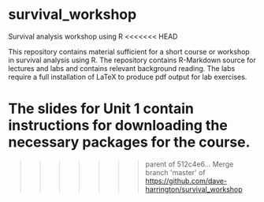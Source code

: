 # survival_workshop
Survival analysis workshop using R
<<<<<<< HEAD

This repository  contains material sufficient for a short course or workshop in survival analysis using R.  The repository contains R-Markdown source for lectures and labs and contains relevant background reading.  The labs require a full installation of LaTeX to produce pdf output for lab exercises.

The slides for Unit 1 contain instructions for downloading the necessary packages for the course.
=======
>>>>>>> parent of 512c4e6... Merge branch 'master' of https://github.com/dave-harrington/survival_workshop

